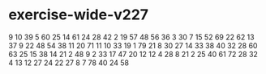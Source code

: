 # exercise-wide-v227
9
10
39
5
60
25
14
61
24
28
42
2
19
57
48
56
36
3
30
7
15
52
69
22
62
13
37
9
22
48
54
38
11
20
71
11
10
33
19
1
79
21
8
30
27
14
33
38
40
32
28
60
63
25
15
38
14
21
2
48
9
2
33
17
47
20
12
12
4
28
8
21
2
25
40
61
72
28
32
4
13
12
27
24
22
27
8
7
78
40
24
58
